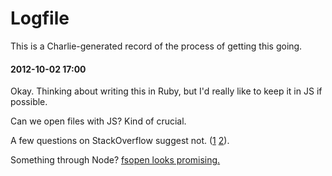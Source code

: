 # Logfile

This is a Charlie-generated record of the process of getting this going.

#### 2012-10-02 17:00

Okay. Thinking about writing this in Ruby, but I'd really like to keep it in JS if possible.

Can we open files with JS? Kind of crucial.

A few questions on StackOverflow suggest not. ([1](http://stackoverflow.com/questions/3582671/how-to-open-local-disk-file-with-javascript) [2](http://stackoverflow.com/questions/9181426/javascript-open-a-file)).

Something through Node? [fsopen looks promising.](http://nodejs.org/api/fs.html#fs_fs_open_path_flags_mode_callback)

